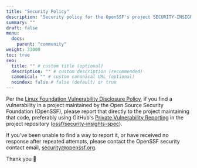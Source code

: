 ```yaml
---
title: "Security Policy"
description: "Security policy for the OpenSSF's project SECURITY-INSIGHTS"
summary: ""
draft: false
menu:
  docs:
    parent: "community"
weight: 33000
toc: true
seo:
  title: "" # custom title (optional)
  description: "" # custom description (recommended)
  canonical: "" # custom canonical URL (optional)
  noindex: false # false (default) or true
---
```


Per the [Linux Foundation Vulnerability Disclosure Policy](https://www.linuxfoundation.org/security), if you find a vulnerability in a project maintained by the Open Source Security Foundation (OpenSSF), please report that directly to the project maintaining that code, preferably using GitHub's [Private Vulnerability Reporting](https://docs.github.com/en/code-security/security-advisories/guidance-on-reporting-and-writing/privately-reporting-a-security-vulnerability#privately-reporting-a-security-vulnerability) in the project repository ([ossf/security-insights-spec](https://github.com/luigigubello/security-insights-spec)).

If you've been unable to find a way to report it, or have received no response after repeated attempts,
please contact the OpenSSF security contact email, [security@openssf.org](mailto:security@openssf.org).

Thank you 🦄